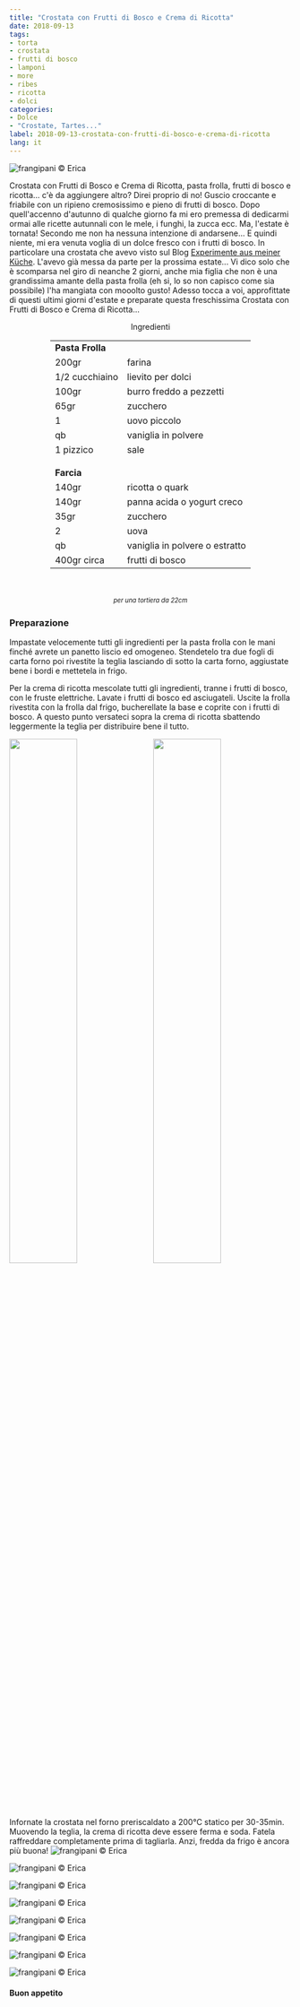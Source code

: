 ```yaml
---
title: "Crostata con Frutti di Bosco e Crema di Ricotta"
date: 2018-09-13
tags:
- torta
- crostata
- frutti di bosco
- lamponi
- more
- ribes
- ricotta
- dolci
categories:
- Dolce
- "Crostate, Tartes..."
label: 2018-09-13-crostata-con-frutti-di-bosco-e-crema-di-ricotta
lang: it 
---
```

![](header.jpg "frangipani © Erica")

Crostata con Frutti di Bosco e Crema di Ricotta, pasta frolla, frutti di bosco e ricotta... c'è da aggiungere altro? Direi proprio di no! Guscio croccante e friabile con un ripieno cremosissimo e pieno di frutti di bosco. Dopo quell'accenno d'autunno di qualche giorno fa mi ero premessa di dedicarmi ormai alle ricette autunnali con le mele, i funghi, la zucca ecc. Ma, l'estate è tornata! Secondo me non ha nessuna intenzione di andarsene... E quindi niente, mi era venuta voglia di un dolce fresco con i frutti di bosco. In particolare una crostata che avevo visto sul Blog <a href="https://www.experimenteausmeinerkueche.de/2016/07/sommerliche-beerentarte.html" target="_blank"> Experimente aus meiner Küche</a>. L'avevo già messa da parte per la prossima estate... Vi dico solo che è scomparsa nel giro di neanche 2 giorni, anche mia figlia che non è una grandissima amante della pasta frolla (eh si, lo so non capisco come sia possibile) l'ha mangiata con mooolto gusto! Adesso tocca a voi, approfittate di questi ultimi giorni d'estate e preparate questa freschissima Crostata con Frutti di Bosco e Crema di Ricotta...

<div id="wrapper" style="text-align: center">
  <div id="yourdiv" style="display: inline-block;">
    <div class="ingredients">
      <div class="ingredients-title">Ingredienti</div>
      <table>
        <tbody>
          <tr>
            <td colspan="2"><b>Pasta Frolla</b></td>
          </tr>
          <tr>
            <td>200gr</td>
            <td>farina</td>
          </tr>
          <tr>
            <td>1/2 cucchiaino</td>
            <td>lievito per dolci</td>
          </tr>
          <tr>
            <td>100gr</td>
            <td>burro freddo a pezzetti</td>
          </tr>
          <tr>
            <td>65gr</td>
            <td>zucchero</td>
          </tr>
          <tr>
            <td>1</td>
            <td>uovo piccolo</td>
          </tr>
          <tr>
            <td>qb</td>
            <td>vaniglia in polvere</td>
          </tr>
          <tr>
            <td>1 pizzico</td>
            <td>sale</td>
          </tr>
          <tr style="height: 15px;"></tr>
          <tr>          
            <td colspan="2"><b>Farcia</b></td>
          </tr>      
          <tr>
            <td>140gr</td>
            <td>ricotta o quark</td>
          </tr>
          <tr>
            <td>140gr</td>
            <td>panna acida o yogurt creco</td>
          </tr>
          <tr>
            <td>35gr</td>
            <td>zucchero</td>
          </tr>      
          <tr> 
            <td>2</td>
            <td>uova</td>
          </tr>      
          <tr> 
            <td>qb</td>
            <td>vaniglia in polvere o estratto</td>
          </tr>
          <tr>
            <td>400gr circa</td>
            <td>frutti di bosco</td>
        </tbody>
      </table>
      <br></br>
      <i class="pull-right" style="font-size: 80%;">per una tortiera da 22cm</i>
    </div>
  </div>
</div>


<h3>
  <font color="grey">
    <i class="fa fa-cogs"></i>
  </font> Preparazione
</h3>

Impastate velocemente tutti gli ingredienti per la pasta frolla con le mani finché avrete un panetto liscio ed omogeneo. Stendetelo tra due fogli di carta forno poi rivestite la teglia lasciando di sotto la carta forno, aggiustate bene i bordi e mettetela in frigo.

Per la crema di ricotta mescolate tutti gli ingredienti, tranne i frutti di bosco, con le fruste elettriche. Lavate i frutti di bosco ed asciugateli. Uscite la frolla rivestita con la frolla dal frigo, bucherellate la base e coprite con i frutti di bosco. A questo punto versateci sopra la crema di ricotta sbattendo leggermente la teglia per distribuire bene il tutto.
<p>
  <div style="width: 100%; margin-bottom: ">
    <img style="float: left; width: 49%; margin-right: 1%" src="fruttidibosco.jpg" alt="" title="frangipani © Erica" />
    <img style="float: left; width: 49%; margin-left: 1%" src="teglia.jpg" alt="" title="frangipani © Erica" />
    <div style="clear: both"></div>
  </div>
</p>

Infornate la crostata nel forno preriscaldato a 200°C statico per 30-35min. Muovendo la teglia, la crema di ricotta deve essere ferma e soda. Fatela raffreddare completamente prima di tagliarla. Anzi, fredda da frigo è ancora più buona!
![](risultato1.jpg "frangipani © Erica")

![](risultato2.jpg "frangipani © Erica")

![](risultato3.jpg "frangipani © Erica")

![](risultato4.jpg "frangipani © Erica")

![](risultato5.jpg "frangipani © Erica")

![](risultato6.jpg "frangipani © Erica")

![](risultato7.jpg "frangipani © Erica")

![](risultato8.jpg "frangipani © Erica")

<h4>Buon appetito
  <font color="red">
    <i class="fa fa-smile-o"></i>
  </font>
</h4>
